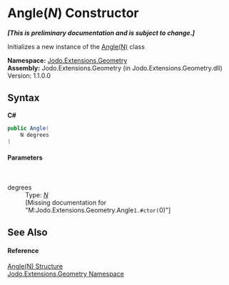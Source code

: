 # Angle(*N*) Constructor 
 _**\[This is preliminary documentation and is subject to change.\]**_

Initializes a new instance of the <a href="T_Jodo_Extensions_Geometry_Angle_1">Angle(N)</a> class

**Namespace:**&nbsp;<a href="N_Jodo_Extensions_Geometry">Jodo.Extensions.Geometry</a><br />**Assembly:**&nbsp;Jodo.Extensions.Geometry (in Jodo.Extensions.Geometry.dll) Version: 1.1.0.0

## Syntax

**C#**<br />
``` C#
public Angle(
	N degrees
)
```


#### Parameters
&nbsp;<dl><dt>degrees</dt><dd>Type: <a href="T_Jodo_Extensions_Geometry_Angle_1">*N*</a><br />\[Missing <param name="degrees"/> documentation for "M:Jodo.Extensions.Geometry.Angle`1.#ctor(`0)"\]</dd></dl>

## See Also


#### Reference
<a href="T_Jodo_Extensions_Geometry_Angle_1">Angle(N) Structure</a><br /><a href="N_Jodo_Extensions_Geometry">Jodo.Extensions.Geometry Namespace</a><br />